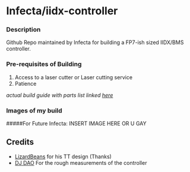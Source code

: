 # Infecta/iidx-controller

### Description
Github Repo maintained by Infecta for building a FP7-ish sized IIDX/BMS controller.

### Pre-requisites of Building
1. Access to a laser cutter or Laser cutting service
2. Patience

*actual build guide with parts list linked [here](https://github.com/infecta/iidx-controller/some-link-pointing-to-buildguide)*

### Images of my build

#####For Future Infecta: INSERT IMAGE HERE OR U GAY

## Credits

- [LizardBeans]() for his TT design (Thanks)
- [DJ DAO](https://www.gamo2.com/en/index.php?dispatch=products.view&product_id=244) For the rough measurements of the controller